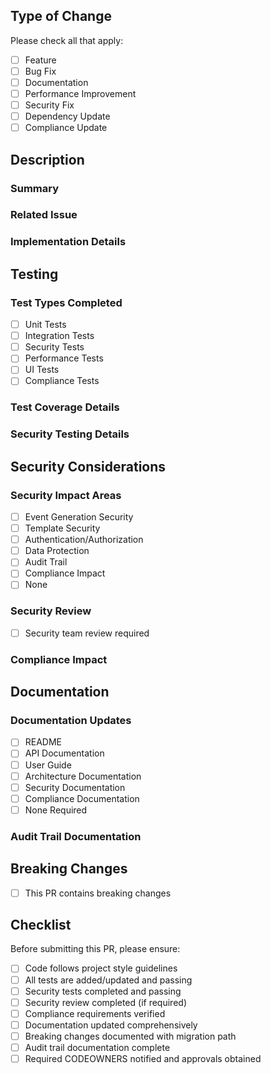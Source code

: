 ## Type of Change
Please check all that apply:
- [ ] Feature
- [ ] Bug Fix
- [ ] Documentation
- [ ] Performance Improvement
- [ ] Security Fix
- [ ] Dependency Update
- [ ] Compliance Update

## Description

### Summary
<!-- Provide a detailed description of the changes with clear rationale -->

### Related Issue
<!-- Link to related issue (use format #123) -->

### Implementation Details
<!-- Provide technical details of your implementation approach -->

## Testing
### Test Types Completed
- [ ] Unit Tests
- [ ] Integration Tests
- [ ] Security Tests
- [ ] Performance Tests
- [ ] UI Tests
- [ ] Compliance Tests

### Test Coverage Details
<!-- Describe test coverage and results in detail -->

### Security Testing Details
<!-- Detail specific security test scenarios and results -->

## Security Considerations
### Security Impact Areas
- [ ] Event Generation Security
- [ ] Template Security
- [ ] Authentication/Authorization
- [ ] Data Protection
- [ ] Audit Trail
- [ ] Compliance Impact
- [ ] None

### Security Review
- [ ] Security team review required
<!-- If checked, provide detailed security assessment -->

### Compliance Impact
<!-- Detail impact on compliance requirements and controls -->

## Documentation
### Documentation Updates
- [ ] README
- [ ] API Documentation
- [ ] User Guide
- [ ] Architecture Documentation
- [ ] Security Documentation
- [ ] Compliance Documentation
- [ ] None Required

### Audit Trail Documentation
<!-- Provide documentation updates for audit requirements -->

## Breaking Changes
- [ ] This PR contains breaking changes
<!-- If checked, provide detailed description of breaking changes and migration path below -->

## Checklist
Before submitting this PR, please ensure:
- [ ] Code follows project style guidelines
- [ ] All tests are added/updated and passing
- [ ] Security tests completed and passing
- [ ] Security review completed (if required)
- [ ] Compliance requirements verified
- [ ] Documentation updated comprehensively
- [ ] Breaking changes documented with migration path
- [ ] Audit trail documentation complete
- [ ] Required CODEOWNERS notified and approvals obtained

<!--
IMPORTANT NOTES:
1. PR title should follow format: [TYPE] Brief description
2. All sections are required unless explicitly marked optional
3. Security impacts must be explicitly marked, even if none
4. Compliance assessment must be detailed and complete
5. Required approvers will be automatically notified based on CODEOWNERS
-->